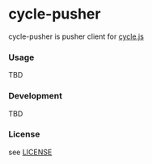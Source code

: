 # cycle-pusher

cycle-pusher is pusher client for [cycle.js](https://cycle.js.org/)

### Usage

TBD

### Development

TBD

### License

see [LICENSE](./LICENSE)